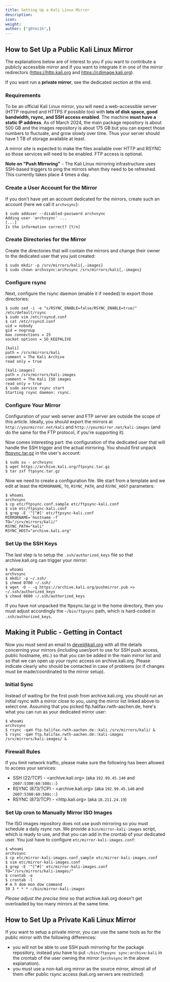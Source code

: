```yaml
---
title: Setting Up a Kali Linux Mirror
description:
icon:
weight:
author: ["g0tmi1k",]
---
```


## How to Set Up a Public Kali Linux Mirror

The explanations below are of interest to you if you want to contribute a publicly accessible mirror and if you want to integrate it in one of the mirror redirectors (<https://http.kali.org> and <https://cdimage.kali.org>).

If you want run a **private mirror**, see the dedicated section at the end.

### Requirements

<!--
  # Previously/historic values
  #
  # NB: the package repository can grow 250 GB bigger during a release cycle,
  # as kali-rolling diverges from kali-last-snapshot. Make sure to check the
  # size *before* a release, in order to get the upper bound. It's the upper
  # bound that mirror operators want to know.
  #
  ## /kali, aka. the main package repository
  - Pre-2024.3 : 653 GB
  - Pre-2024.1 : 813 GB
  - 2023.3     : 739 GB
  - 2023.1     : 592 GB
  - 2023-02-15 : 711 GB
  - 2022.3     : 429 GB
  - 2022.1     : 1.3 TB
  - 2021.3     : 1.1 TB
  - 2021.1     : 1.1 TB
  - Early 2020 : 850 GB
  - 2015       : 450 GB

  ## /kali-images, aka. the base images repository
  - Pre-2024.3 : 158 GB
  - Pre-2024.1 : 171 GB
  - 2023.3     : 153 GB
  - 2023.1     : 148 GB
  - 2023-02-15 : 132 GB
  - 2022.3     : 157 GB
  - 2022.1     : 164 GB
  - 2021.3     : 120 GB
  - 2021.1     :  84 GB
  - Early 2020 : 110 GB
  - 2015       :  50 GB
-->

To be an official Kali Linux mirror, you will need a web-accessible server (HTTP required and HTTPS if possible too) with **lots of disk space, good bandwidth, rsync, and SSH access enabled**. The machine **must have a static IP address**. As of March 2024, the main package repository is about 500 GB and the images repository is about 175 GB but you can expect those numbers to fluctuate, and grow slowly over time. Thus your server should have 1 TB of storage available at least.

A mirror site is expected to make the files available over HTTP and RSYNC so those services will need to be enabled. FTP access is optional.

**Note on "Push Mirroring"** - The Kali Linux mirroring infrastructure uses SSH-based triggers to ping the mirrors when they need to be refreshed. This currently takes place 4 times a day.

### Create a User Account for the Mirror

If you don't have yet an account dedicated for the mirrors, create such an account (here we call it `archvsync`):

```console
$ sudo adduser --disabled-password archvsync
Adding user 'archvsync' ...
[...]
Is the information correct? [Y/n]
```

### Create Directories for the Mirror

Create the directories that will contain the mirrors and change their owner to the dedicated user that you just created:

```console
$ sudo mkdir -p /srv/mirrors/kali{,-images}
$ sudo chown archvsync:archvsync /srv/mirrors/kali{,-images}
```

### Configure rsync

Next, configure the rsync daemon (enable it if needed) to export those directories:

```console
$ sudo sed -i -e "s/RSYNC_ENABLE=false/RSYNC_ENABLE=true/" /etc/default/rsync
$ sudo vim /etc/rsyncd.conf
$ cat /etc/rsyncd.conf
uid = nobody
gid = nogroup
max connections = 25
socket options = SO_KEEPALIVE

[kali]
path = /srv/mirrors/kali
comment = The Kali Archive
read only = true

[kali-images]
path = /srv/mirrors/kali-images
comment = The Kali ISO images
read only = true
$ sudo service rsync start
Starting rsync daemon: rsync.
```

### Configure Your Mirror

Configuration of your web server and FTP server are outside the scope of this article. Ideally, you should export the mirrors at `http://yourmirror.net/kali` and `http://yourmirror.net/kali-images` (and do the same for the FTP protocol, if you're supporting it).

Now comes interesting part: the configuration of the dedicated user that will handle the SSH trigger and the actual mirroring. You should first unpack [ftpsync.tar.gz](https://archive.kali.org/ftpsync.tar.gz) in the user's account:

```console
$ sudo su - archvsync
$ wget https://archive.kali.org/ftpsync.tar.gz
$ tar zxf ftpsync.tar.gz
```

Now we need to create a configuration file. We start from a template and we edit at least the `MIRRORNAME`, `TO`, `RSYNC_PATH`, and `RSYNC_HOST` parameters:

```console
$ whoami
archvsync
$ cp etc/ftpsync.conf.sample etc/ftpsync-kali.conf
$ vim etc/ftpsync-kali.conf
$ grep -E '^[^#]' etc/ftpsync-kali.conf
MIRRORNAME=`hostname -f`
TO="/srv/mirrors/kali/"
RSYNC_PATH="kali"
RSYNC_HOST="archive.kali.org"
```

### Set Up the SSH Keys

The last step is to setup the `.ssh/authorized_keys` file so that archive.kali.org can trigger your mirror:

```console
$ whoami
archvsync
$ mkdir -p ~/.ssh/
$ chmod 0700 ~/.ssh/
$ wget -O - -q https://archive.kali.org/pushmirror.pub >> ~/.ssh/authorized_keys
$ chmod 0600 ~/.ssh/authorized_keys
```

If you have not unpacked the ftpsync.tar.gz in the home directory, then you must adjust accordingly the `~/bin/ftpsync` path, which is hard-coded in `.ssh/authorized_keys`.

## Making it Public - Getting in Contact

Now you must send an email to [devel@kali.org](mailto:devel@kali.org) with all the details concerning your mirrors (including user/port to use for SSH push access, public hostname, etc.) so that you can be added in the main mirror list and so that we can open up your rsync access on archive.kali.org. Please indicate clearly who should be contacted in case of problems (or if changes must be made/coordinated to the mirror setup).

### Initial Sync

Instead of waiting for the first push from archive.kali.org, you should run an initial rsync with a mirror close to you, using the mirror list linked above to select one. Assuming that you picked ftp.halifax.rwth-aachen.de, here's what you can run as your dedicated mirror user:

```console
$ whoami
archvsync
$ rsync -qaH ftp.halifax.rwth-aachen.de::kali /srv/mirrors/kali/ &
$ rsync -qaH ftp.halifax.rwth-aachen.de::kali-images /srv/mirrors/kali-images/ &
```

### Firewall Rules

If you limit network traffic, please make sure the following has been allowed to access your services:

- SSH (22/TCP) - <archive.kali.org> (aka `192.99.45.140` and `2607:5300:60:508c::`)
- RSYNC (873/TCP) - <archive.kali.org> (aka `192.99.45.140` and `2607:5300:60:508c::`)
- RSYNC (873/TCP) - <http.kali.org> (aka `18.211.24.19`)

### Set Up cron to Manually Mirror ISO Images

The ISO images repository does not use push mirroring so you must schedule a daily rsync run. We provide a `bin/mirror-kali-images` script, which is ready to use, and that you can add in the crontab of your dedicated user. You just have to configure `etc/mirror-kali-images.conf`:

```console
$ whoami
archvsync
$ cp etc/mirror-kali-images.conf.sample etc/mirror-kali-images.conf
$ vim etc/mirror-kali-images.conf
$ grep -E '^[^#]' etc/mirror-kali-images.conf
TO="/srv/mirrors/kali-images/"
$ crontab -e
$ crontab -l
# m h dom mon dow command
39 3 * * * ~/bin/mirror-kali-images
```

_Please adjust the precise time_ so that archive.kali.org doesn't get overloaded by too many mirrors at the same time.

## How to Set Up a Private Kali Linux Mirror

If you want to setup a private mirror, you can use the same tools as for the public mirror with the following differences:

- you will not be able to use SSH push mirroring for the package repository, instead you have to put `~/bin/ftpsync sync:archive:kali` in the crontab of the user owning the mirror (`archvsync` in the above explanation).
- you must use a non-kali.org mirror as the source mirror, almost all of them offer public rsync access (kali.org servers are restricted)
